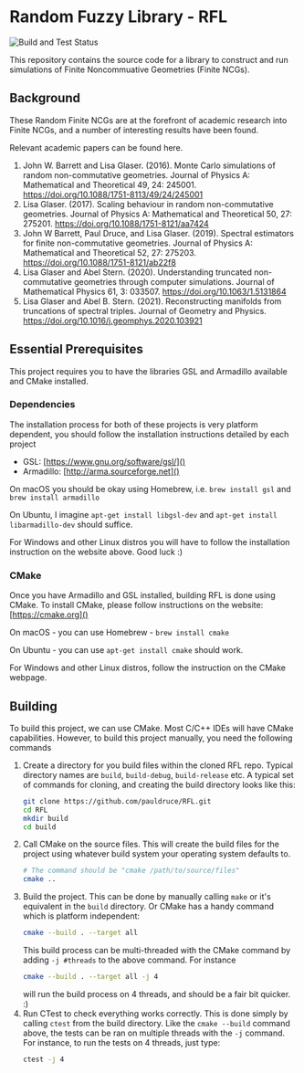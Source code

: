 # Random Fuzzy Library - RFL

![Build and Test Status](https://github.com/pauldruce/RFL/actions/workflows/build_and_test_release.yml/badge.svg)

This repository contains the source code for a library to construct and run simulations of Finite Noncommuative Geometries (Finite NCGs). 

## Background
These Random Finite NCGs are at the forefront of academic research into Finite NCGs, and a number of interesting results have been found.

Relevant academic papers can be found here. 
1. John W. Barrett and Lisa Glaser. (2016). Monte Carlo simulations of random non-commutative geometries. Journal of Physics A: Mathematical and Theoretical 49, 24: 245001. https://doi.org/10.1088/1751-8113/49/24/245001
2. Lisa Glaser. (2017). Scaling behaviour in random non-commutative geometries. Journal of Physics A: Mathematical and Theoretical 50, 27: 275201. https://doi.org/10.1088/1751-8121/aa7424
3. John W Barrett, Paul Druce, and Lisa Glaser. (2019). Spectral estimators for finite non-commutative geometries. Journal of Physics A: Mathematical and Theoretical 52, 27: 275203. https://doi.org/10.1088/1751-8121/ab22f8
4. Lisa Glaser and Abel Stern. (2020). Understanding truncated non-commutative geometries through computer simulations. Journal of Mathematical Physics 61, 3: 033507. https://doi.org/10.1063/1.5131864
5. Lisa Glaser and Abel B. Stern. (2021). Reconstructing manifolds from truncations of spectral triples. Journal of Geometry and Physics. https://doi.org/10.1016/j.geomphys.2020.103921


## Essential Prerequisites

This project requires you to have the libraries GSL and Armadillo available and CMake installed.

### Dependencies
The installation process for both of these projects is very platform dependent, you should follow the installation instructions detailed by each project
* GSL: [https://www.gnu.org/software/gsl/]()
* Armadillo: [http://arma.sourceforge.net]()

On macOS you should be okay using Homebrew, i.e. `brew install gsl` and `brew install armadillo`

On Ubuntu, I imagine `apt-get install libgsl-dev` and `apt-get install libarmadillo-dev` should suffice.

For Windows and other Linux distros you will have to follow the installation instruction on the website above. Good luck :) 

### CMake
Once you have Armadillo and GSL installed, building RFL is done using CMake.
To install CMake, please follow instructions on the website: [https://cmake.org]()

On macOS - you can use Homebrew - `brew install cmake`

On Ubuntu - you can use `apt-get install cmake` should work. 

For Windows and other Linux distros, follow the instruction on the CMake webpage. 

## Building

To build this project, we can use CMake. Most C/C++ IDEs will have CMake capabilities. However, to build this project manually, you need the following commands

1. Create a directory for you build files within the cloned RFL repo. Typical directory names are `build`, `build-debug`, `build-release` etc.
   A typical set of commands for cloning, and creating the build directory looks like this:
   ```bash
   git clone https://github.com/pauldruce/RFL.git
   cd RFL
   mkdir build
   cd build
   ```
2. Call CMake on the source files. This will create the build files for the project using whatever build system your operating system defaults to.  
   ```bash
   # The command should be "cmake /path/to/source/files"
   cmake ..
   ```
3. Build the project. This can be done by manually calling `make` or it's equivalent in the `build` directory. Or CMake has a handy command which is platform independent:
   ```bash
   cmake --build . --target all
   ```   
   This build process can be multi-threaded with the CMake command by adding `-j #threads` to the above command. For instance
   ```bash
   cmake --build . --target all -j 4 
   ```
   will run the build process on 4 threads, and should be a fair bit quicker. :) 
4. Run CTest to check everything works correctly. This is done simply by calling `ctest` from the build directory. Like the `cmake --build` command above, 
   the tests can be ran on multiple threads with the `-j` command. For instance, to run the tests on 4 threads, just type:
   ```bash
   ctest -j 4 
   ```
   